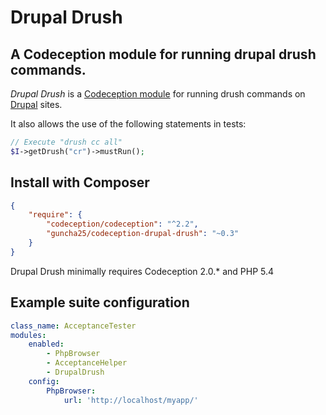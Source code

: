 Drupal Drush
===

## A Codeception module for running drupal drush commands.

_Drupal Drush_ is a [Codeception module](http://codeception.com/addons) for running drush commands on [Drupal](https://www.drupal.org/) sites.

It also allows the use of the following statements in tests:

```php
// Execute "drush cc all"
$I->getDrush("cr")->mustRun();
```

## Install with Composer

```json
{
    "require": {
        "codeception/codeception": "^2.2",
        "guncha25/codeception-drupal-drush": "~0.3"
    }
}
```

Drupal Drush minimally requires Codeception 2.0.* and PHP 5.4

## Example suite configuration

```yaml
class_name: AcceptanceTester
modules:
    enabled:
        - PhpBrowser
        - AcceptanceHelper
        - DrupalDrush
    config:
        PhpBrowser:
            url: 'http://localhost/myapp/'
```
